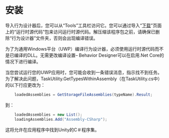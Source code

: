 # 安装
导入行为设计器后，您可以从“Tools”工具栏访问它。您可以通过导入“[下载](https://opsive.com/downloads/?pid=803)”页面上的“运行时源代码”包来访问运行时源代码。解压缩该程序包之前，请确保已删除“行为设计器”文件夹，否则会出现编译错误。

为了为通用Windows平台（UWP）编译行为设计器，必须使用运行时源代码而不是已编译的DLL。无需更改编译设置– Behavior Designer可以在启用.Net Core的情况下进行编译。

当您尝试运行您的UWP应用时，您可能会收到一条错误消息，指示找不到任务。为了解决此问题，TaskUtility.GetTypesWithinAssembly（在TaskUtility.cs中）的以下行应更改为：

```csharp
    loadedAssemblies = GetStorageFileAssemblies(typeName).Result;
```

到：
```csharp
    loadedAssemblies = new List(); 
    loadingAssemblies.Add("Assembly-CSharp");
```
这将允许在应用程序中找到Unity的C＃程序集。

<!--stackedit_data:
eyJoaXN0b3J5IjpbLTcwNTA1MDYwMiwxMTEzNjcyMDFdfQ==
-->